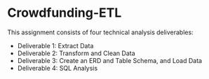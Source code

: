 # Crowdfunding-ETL
This assignment consists of four technical analysis deliverables:

- Deliverable 1: Extract Data
- Deliverable 2: Transform and Clean Data
- Deliverable 3: Create an ERD and Table Schema, and Load Data
- Deliverable 4: SQL Analysis
